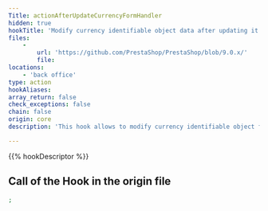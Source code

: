 ```yaml
---
Title: actionAfterUpdateCurrencyFormHandler
hidden: true
hookTitle: 'Modify currency identifiable object data after updating it'
files:
    -
        url: 'https://github.com/PrestaShop/PrestaShop/blob/9.0.x/'
        file: 
locations:
    - 'back office'
type: action
hookAliases: 
array_return: false
check_exceptions: false
chain: false
origin: core
description: 'This hook allows to modify currency identifiable object forms data after it was updated'

---
```


{{% hookDescriptor %}}

## Call of the Hook in the origin file

```php
;
```
